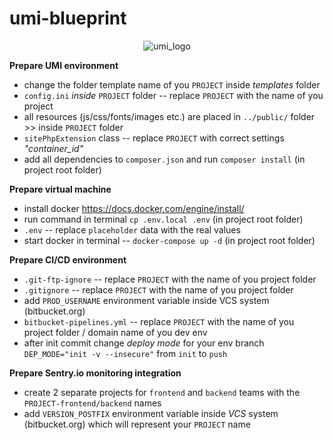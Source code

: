 # umi-blueprint
<p align="center"><img src="https://www.umi-cms.ru/templates/umi/images/main_logo.png?2021" alt="umi_logo"></p>

<p><strong>Prepare UMI environment</strong></p>

- change the folder template name of you `PROJECT` inside _templates_ folder
- `config.ini` *inside* `PROJECT` folder -- replace `PROJECT` with the name of you project
- all resources (js/css/fonts/images etc.) are placed in `../public/` folder >> inside `PROJECT` folder
- `sitePhpExtension` class -- replace `PROJECT` with correct settings _"container_id"_
- add all dependencies to `composer.json` and run `composer install` (in project root folder)

<p><strong>Prepare virtual machine</strong></p>

- install docker https://docs.docker.com/engine/install/
- run command in terminal `cp .env.local .env` (in project root folder)
- `.env` -- replace `placeholder` data with the real values
- start docker in terminal -- `docker-compose up -d` (in project root folder)

<p><strong>Prepare CI/CD environment</strong></p>

- `.git-ftp-ignore` -- replace `PROJECT` with the name of you project folder
- `.gitignore` -- replace `PROJECT` with the name of you project folder
- add `PROD_USERNAME` environment variable inside VCS system (bitbucket.org)
- `bitbucket-pipelines.yml` -- replace `PROJECT` with the name of you project folder / domain name of you dev env
- after init commit change _deploy mode_ for your env branch `DEP_MODE="init -v --insecure"` from `init` to `push`

<p><strong>Prepare Sentry.io monitoring integration</strong></p>

- create 2 separate projects for `frontend` and `backend` teams with the `PROJECT-frontend/backend` names
- add `VERSION_POSTFIX` environment variable inside _VCS_ system (bitbucket.org) which will represent your `PROJECT` name

